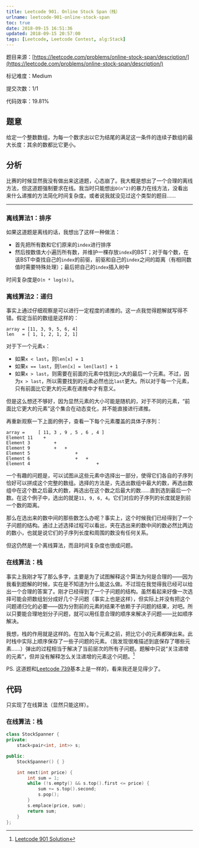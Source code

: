 ```yaml
---
title: Leetcode 901. Online Stock Span（栈）
urlname: leetcode-901-online-stock-span
toc: true
date: 2018-09-15 16:51:36
updated: 2018-09-15 20:57:00
tags: [Leetcode, Leetcode Contest, alg:Stack]
---
```


题目来源：[https://leetcode.com/problems/online-stock-span/description/](https://leetcode.com/problems/online-stock-span/description/)

标记难度：Medium

提交次数：1/1

代码效率：19.81%

## 题意

给定一个整数数组，为每一个数求出以它为结尾的满足这一条件的连续子数组的最大长度：其余的数都比它更小。

## 分析

比赛的时候显然我没有做出来这道题，心态崩了。我大概是想出了一个合理的离线方法，但这道题强制要求在线。我当时只能想出`O(n^2)`的暴力在线方法，没看出来什么递推的方法简化时间复杂度。或者说我就没见过这个类型的题目……

---

### 离线算法1：排序

如果这道题是离线的话，我想出了这样一种做法：

* 首先把所有数和它们原来的`index`进行排序
* 然后按数值大小遍历所有数，并维护一棵存放`index`的BST；对于每个数，在该BST中查找自己的`index`的前驱，前驱和自己的`index`之间的距离（有相同数值时需要特殊处理）；最后把自己的`index`插入树中

时间复杂度是`O(n * log(n))`。

### 离线算法2：递归

事实上通过仔细观察是可以进行一定程度的递推的。这一点我觉得题解就写得不错。假定当前的数组是这样的：

```
array = [11, 3, 9, 5, 6, 4]
len   = [ 1, 1, 2, 1, 2, 1]
```

对于下一个元素`x`：

* 如果`x < last`，则`len[x] = 1`
* 如果`x == last`，则`len[x] = len[last] + 1`
* 如果`x > last`，则需要在前面的元素中找到比`x`大的最后一个元素。不过，因为`x > last`，所以需要找到的元素必然也比`last`更大。所以对于每一个元素，只有前面比它更大的元素在递推中才有意义。

但是这么想还不够好，因为显然元素的大小可能是随机的，对于不同的元素，“前面比它更大的元素”这个集合在动态变化，并不能直接进行递推。

再重新观察一下上面的例子，查看一下每个元素覆盖的具体子序列：

```
array =     [ 11, 3 , 9 , 5 , 6 , 4 ]
Element 11    +
Element 3         +
Element 9         +   +
Element 5                 +
Element 6                 +   +
Element 4                         +
```

一个有趣的问题是，可以试图从这些元素中选择出一部分，使得它们各自的子序列恰好可以拼成这个完整的数组。选择的方法是，先选出数组中最大的数，再选出数组中在这个数之后最大的数，再选出在这个数之后最大的数……直到选到最后一个数。在这个例子中，选出的就是`11, 9, 6, 4`。它们对应的子序列的长度就是到前一个数的距离。

那么在选出来的数中间的那些数怎么办呢？事实上，这个时候我们已经得到了一个子问题的结构。通过上述选择过程可以看出，夹在选出来的数中间的数必然比两边的数小，也就是说它们的子序列长度和周围的数没有任何关系。

但这仍然是一个离线算法，而且时间复杂度也很成问题。

### 在线算法：栈

事实上我刚才写了那么多字，主要是为了试图解释这个算法为何是合理的——因为我看到题解的时候，实在是不知道为什么能这么做。不过现在我觉得我已经可以给出一个合理的答案了。刚才已经得到了一个子问题的结构。虽然看起来好像一次选择可能会把数组划分成好几个子问题（事实上也是这样），但实际上并没有把这个问题递归化的必要——因为分割前的元素的结果不依赖于子问题的结果，对吧。所以只要能合理地划分子问题，就可以用任意合理的顺序来解决子问题——比如顺序解决。

我想，栈的作用就是这样的。在加入每个元素之前，把比它小的元素都弹出来。此时栈中实际上顺序保存了一些子问题的元素。（我发现很难描述到底保存了哪些元素……）弹出的过程相当于解决了当前层次的所有子问题。题解中只说“关注递增的元素”，但并没有解释怎么关注递增的元素这个问题。[^solution]

[^solution]: [Leetcode 901 Solution](https://leetcode.com/problems/online-stock-span/solution/)

PS. 这道题和[Leetcode 739](/post/leetcode-739-daily-temperatures)基本上是一样的，看来我还是见得少了。

## 代码

只实现了在线算法（显然只能这样）。

### 在线算法：栈

```cpp
class StockSpanner {
private:
    stack<pair<int, int>> s;

public:
    StockSpanner() { }

    int next(int price) {
        int sum = 1;
        while (!s.empty() && s.top().first <= price) {
            sum += s.top().second;
            s.pop();
        }
        s.emplace(price, sum);
        return sum;
    }
};
```

